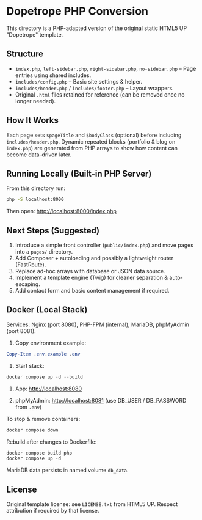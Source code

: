 # Dopetrope PHP Conversion

This directory is a PHP-adapted version of the original static HTML5 UP "Dopetrope" template.

## Structure

- `index.php`, `left-sidebar.php`, `right-sidebar.php`, `no-sidebar.php` – Page entries using shared includes.
- `includes/config.php` – Basic site settings & helper.
- `includes/header.php` / `includes/footer.php` – Layout wrappers.
- Original `.html` files retained for reference (can be removed once no longer needed).

## How It Works

Each page sets `$pageTitle` and `$bodyClass` (optional) before including `includes/header.php`. Dynamic repeated blocks (portfolio & blog on `index.php`) are generated from PHP arrays to show how content can become data-driven later.

## Running Locally (Built-in PHP Server)

From this directory run:

```bash
php -S localhost:8000
```

Then open: <http://localhost:8000/index.php>

## Next Steps (Suggested)

1. Introduce a simple front controller (`public/index.php`) and move pages into a `pages/` directory.
2. Add Composer + autoloading and possibly a lightweight router (FastRoute).
3. Replace ad-hoc arrays with database or JSON data source.
4. Implement a template engine (Twig) for cleaner separation & auto-escaping.
5. Add contact form and basic content management if required.

## Docker (Local Stack)

Services: Nginx (port 8080), PHP-FPM (internal), MariaDB, phpMyAdmin (port 8081).

1. Copy environment example:

```powershell
Copy-Item .env.example .env
```

1. Start stack:

```powershell
docker compose up -d --build
```

1. App: <http://localhost:8080>

1. phpMyAdmin: <http://localhost:8081> (use DB_USER / DB_PASSWORD from `.env`)

To stop & remove containers:

```powershell
docker compose down
```

Rebuild after changes to Dockerfile:

```powershell
docker compose build php
docker compose up -d
```

MariaDB data persists in named volume `db_data`.

## License

Original template license: see `LICENSE.txt` from HTML5 UP. Respect attribution if required by that license.
